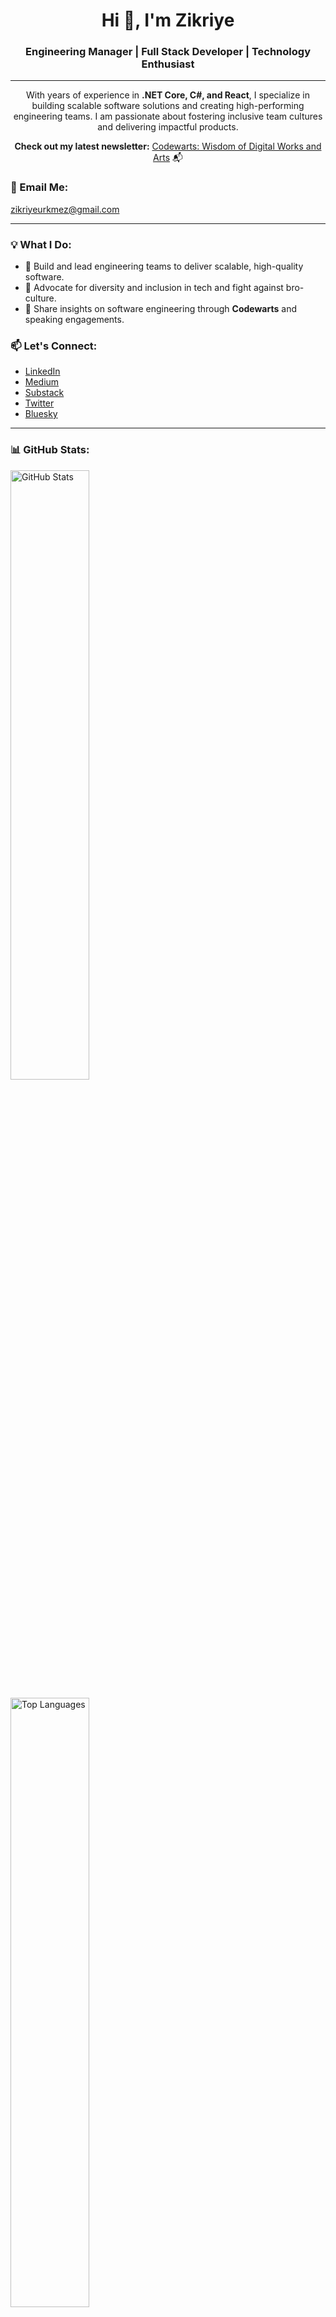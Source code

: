 <h1 align="center">Hi 👋, I'm Zikriye</h1>
<h3 align="center">Engineering Manager | Full Stack Developer | Technology Enthusiast</h3>

---

<p align="center">With years of experience in <strong>.NET Core, C#, and React</strong>, I specialize in building scalable software solutions and creating high-performing engineering teams. I am passionate about fostering inclusive team cultures and delivering impactful products.</p>

<p align="center"><strong>Check out my latest newsletter:</strong> <a href="https://zikriyeurkmez.substack.com/?utm_source=substack&utm_medium=web&utm_campaign=substack_profile">Codewarts: Wisdom of Digital Works and Arts</a> 📬</p>

<h3 align="left">📧 Email Me:</h3> <a href="mailto:zikriyeurkmez@gmail.com" target="_blank">zikriyeurkmez@gmail.com</a>

---

<h3 align="left">💡 What I Do:</h3>
<ul>
  <li>🔹 Build and lead engineering teams to deliver scalable, high-quality software.</li>
  <li>🔹 Advocate for diversity and inclusion in tech and fight against bro-culture.</li>
  <li>🔹 Share insights on software engineering through <strong>Codewarts</strong> and speaking engagements.</li>
</ul>

<h3 align="left">📫 Let's Connect:</h3>
<ul>
  <li><a href="https://linkedin.com/in/zikriye-urkmez-cengiz" target="_blank">LinkedIn</a></li>
  <li><a href="https://medium.com/@zikriyeurkmez" target="_blank">Medium</a></li>
  <li><a href="https://substack.com/home?utm_source=user-menu" target="_blank">Substack</a></li>
  <li><a href="https://x.com/ZikriyeUrkmez" target="_blank">Twitter</a></li>
  <li><a href="https://bsky.app/profile/zikriyeurkmez.bsky.social" target="_blank">Bluesky</a></li>
</ul>

---


<h3 align="left">📊 GitHub Stats:</h3>
<p><img align="center" src="https://github-readme-stats.vercel.app/api?username=zikriyeurkmezcengiz&show_icons=true&theme=radical&count_private=true&hide=issues" alt="GitHub Stats" width="50%" /></p>
<p><img align="center" src="https://github-readme-stats.vercel.app/api/top-langs?username=zikriyeurkmezcengiz&show_icons=true&theme=radical&layout=compact" alt="Top Languages" width="50%" /></p>

---

<p align="center">💻 <strong>"Building teams and technologies to make a difference."</strong></p>
